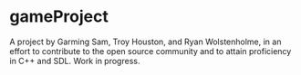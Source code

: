 gameProject
===========
A project by Garming Sam, Troy Houston, and Ryan Wolstenholme, in an effort to contribute to the open source community and to attain proficiency in C++ and SDL.
Work in progress.
